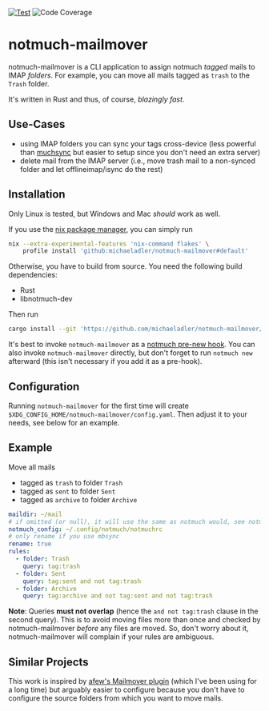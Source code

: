 [![Test](https://github.com/michaeladler/notmuch-mailmover/actions/workflows/test.yml/badge.svg)](https://github.com/michaeladler/notmuch-mailmover/actions/workflows/test.yml)
![Code Coverage](https://github.com/michaeladler/notmuch-mailmover/raw/ci/coverage/coverage.svg)

# notmuch-mailmover

notmuch-mailmover is a CLI application to assign notmuch *tagged* mails to IMAP *folders*.
For example, you can move all mails tagged as `trash` to the `Trash` folder.

It's written in Rust and thus, of course, *blazingly fast*.

## Use-Cases

* using IMAP folders you can sync your tags cross-device (less powerful than [muchsync](http://www.muchsync.org/) but
    easier to setup since you don't need an extra server)
* delete mail from the IMAP server (i.e., move trash mail to a non-synced folder and let offlineimap/isync do the rest)

## Installation

Only Linux is tested, but Windows and Mac *should* work as well.

If you use the [nix package manager](https://nixos.org/manual/nix/stable/), you can simply run

```bash
nix --extra-experimental-features 'nix-command flakes' \
    profile install 'github:michaeladler/notmuch-mailmover#default'
```

Otherwise, you have to build from source. You need the following build dependencies:

- Rust
- libnotmuch-dev

Then run

```bash
cargo install --git 'https://github.com/michaeladler/notmuch-mailmover/'
```

It's best to invoke `notmuch-mailmover` as a [notmuch pre-new hook](https://notmuch.readthedocs.io/en/latest/man5/notmuch-hooks.html).
You can also invoke `notmuch-mailmover` directly, but don't forget to run `notmuch new` afterward
(this isn't necessary if you add it as a pre-hook).

## Configuration

Running `notmuch-mailmover` for the first time will create `$XDG_CONFIG_HOME/notmuch-mailmover/config.yaml`.
Then adjust it to your needs, see below for an example.

## Example

Move all mails

* tagged as `trash` to folder `Trash`
* tagged as `sent` to folder `Sent`
* tagged as `archive` to folder `Archive`

```yml
maildir: ~/mail
# if omitted (or null), it will use the same as notmuch would, see notmuch-config(1)
notmuch_config: ~/.config/notmuch/notmuchrc
# only rename if you use mbsync
rename: true
rules:
  - folder: Trash
    query: tag:trash
  - folder: Sent
    query: tag:sent and not tag:trash
  - folder: Archive
    query: tag:archive and not tag:sent and not tag:trash
```

**Note**: Queries **must not overlap** (hence the `and not tag:trash` clause in the second query).
This is to avoid moving files more than once and checked by notmuch-mailmover *before* any files are moved.
So, don't worry about it, notmuch-mailmover will complain if your rules are ambiguous.

## Similar Projects

This work is inspired by [afew's Mailmover plugin](https://github.com/afewmail/afew/blob/master/afew/MailMover.py)
(which I've been using for a long time) but arguably easier to configure because you don't have to configure the source
folders from which you want to move mails.
